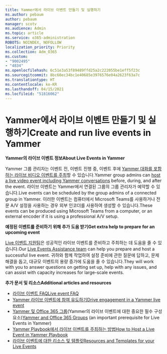 ```yaml
---
title: Yammer에서 라이브 이벤트 만들기 및 실행하기
ms.author: pebaum
author: pebaum
manager: scotv
ms.audience: Admin
ms.topic: article
ms.service: o365-administration
ROBOTS: NOINDEX, NOFOLLOW
localization_priority: Priority
ms.collection: Adm_O365
ms.custom:
- "9002495"
- "4834"
ms.openlocfilehash: 6c51e3a53f89489ffd25a2c222055be1eff5f23c
ms.sourcegitcommit: 8bc60ec34bc1e40685e3976576e04a2623f63a7c
ms.translationtype: HT
ms.contentlocale: ko-KR
ms.lasthandoff: 04/15/2021
ms.locfileid: "51816062"
---
```

# <a name="create-and-run-live-events-in-yammer"></a><span data-ttu-id="9d8b9-102">Yammer에서 라이브 이벤트 만들기 및 실행하기</span><span class="sxs-lookup"><span data-stu-id="9d8b9-102">Create and run live events in Yammer</span></span>

<span data-ttu-id="9d8b9-103">**Yammer의 라이브 이벤트 정보**</span><span class="sxs-lookup"><span data-stu-id="9d8b9-103">**About Live Events in Yammer**</span></span>

<span data-ttu-id="9d8b9-104">Yammer 그룹 관리자는 이벤트 전, 이벤트 진행 중, 이벤트 후에 [Yammer 대화를 포함하는 라이브 비디오 이벤트를 주최](https://docs.microsoft.com/yammer/manage-yammer-groups/yammer-live-events)할 수 있습니다.</span><span class="sxs-lookup"><span data-stu-id="9d8b9-104">Yammer group admins can [host a live video event including Yammer conversations](https://docs.microsoft.com/yammer/manage-yammer-groups/yammer-live-events) before, during, and after the event.</span></span> <span data-ttu-id="9d8b9-105">라이브 이벤트는 Yammer에서 연결된 그룹의 그룹 관리자가 예약할 수 있습니다.</span><span class="sxs-lookup"><span data-stu-id="9d8b9-105">Live events can be scheduled by the group admins of a connected group in Yammer.</span></span> <span data-ttu-id="9d8b9-106">이러한 이벤트는 컴퓨터에서 Microsoft Teams를 사용하거나 전문 A/V 설정을 사용하는 경우 외부 인코더를 사용하여 생성할 수 있습니다.</span><span class="sxs-lookup"><span data-stu-id="9d8b9-106">These events can be produced using Microsoft Teams from a computer, or an external encoder if it is using a professional A/V setup.</span></span>

<span data-ttu-id="9d8b9-107">**예정된 이벤트를 준비하기 위해 추가 도움 받기**</span><span class="sxs-lookup"><span data-stu-id="9d8b9-107">**Get extra help to prepare for an upcoming event**</span></span>

<span data-ttu-id="9d8b9-108">[Live 이벤트 지원팀](https://aka.ms/AA87gbh)은 성공적인 라이브 이벤트를 준비하고 주최하는 데 도움을 줄 수 있습니다.</span><span class="sxs-lookup"><span data-stu-id="9d8b9-108">Our [Live Events Assistance team](https://aka.ms/AA87gbh) can help you prepare and host a successful live event.</span></span> <span data-ttu-id="9d8b9-109">귀하와 함께 작업하여 설정 준비에 관한 질문에 답하고, 문제 해결을 돕고, 대규모 이벤트의 용량 증가에 도움을 줄 수 있습니다.</span><span class="sxs-lookup"><span data-stu-id="9d8b9-109">They will work with you to answer questions on getting set up, help with any issues, and can assist with capacity increases for large-scale events.</span></span>

<span data-ttu-id="9d8b9-110">**추가 문서 및 리소스**</span><span class="sxs-lookup"><span data-stu-id="9d8b9-110">**Additional articles and resources**</span></span>

- [<span data-ttu-id="9d8b9-111">라이브 이벤트 FAQ</span><span class="sxs-lookup"><span data-stu-id="9d8b9-111">Live event FAQ</span></span>](https://support.office.com/article/43bbd59d-a734-4c8f-923d-6a239d137d34)
- [<span data-ttu-id="9d8b9-112">Yammer 라이브 이벤트에 참여 유도하기</span><span class="sxs-lookup"><span data-stu-id="9d8b9-112">Drive engagement in a Yammer live event</span></span>](https://support.office.com/article/drive-engagement-in-a-yammer-live-event-c0244ad8-6dcb-419c-add9-2e4a00543412?ui=en-US&rs=en-US&ad=US)
- <span data-ttu-id="9d8b9-113">[Yammer 및 Office 365 그룹](https://docs.microsoft.com/yammer/manage-yammer-groups/yammer-and-office-365-groups)(Yammer의 라이브 이벤트에 대한 중요한 필수 구성 요소)</span><span class="sxs-lookup"><span data-stu-id="9d8b9-113">[Yammer and Office 365 Groups](https://docs.microsoft.com/yammer/manage-yammer-groups/yammer-and-office-365-groups) (an important prerequisite for Live Events in Yammer)</span></span>
- [<span data-ttu-id="9d8b9-114">Yammer Playbook에서 라이브 이벤트를 주최하는 방법</span><span class="sxs-lookup"><span data-stu-id="9d8b9-114">How to Host a Live Event in Yammer Playbook</span></span>](https://aka.ms/LiveEventsinYammerplaybook)
- [<span data-ttu-id="9d8b9-115">라이브 이벤트에 대한 리소스 및 템플릿</span><span class="sxs-lookup"><span data-stu-id="9d8b9-115">Resources and Templates for your Live Events</span></span>](https://aka.ms/LiveEventYammerTemplates)
